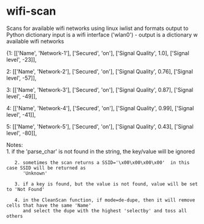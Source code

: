# wifi-scan
Scans for available wifi networks using linux iwlist and formats output to Python dictionary
input is a wifi interface ('wlan0') - output is a dictionary w available wifi networks
 
 {1: [['Name', 'Network-1'],
     ['Secured', 'on'],
     ['Signal Quality', 1.0],
     ['Signal level', -23]],
 
 2: [['Name', 'Network-2'],
     ['Secured', 'on'],
     ['Signal Quality', 0.76],
     ['Signal level', -57]],
 
 3: [['Name', 'Network-3'],
     ['Secured', 'on'],
     ['Signal Quality', 0.87],
     ['Signal level', -49]],
 
 4: [['Name', 'Network-4'],
     ['Secured', 'on'],
     ['Signal Quality', 0.99],
     ['Signal level', -41]],
 
 5: [['Name', 'Network-5'],
     ['Secured', 'on'],
     ['Signal Quality', 0.43],
     ['Signal level', -80]],

 
Notes:  
       1. if the 'parse_char' is not found in the string, the key/value will be ignored

       2. sometimes the scan returns a SSID='\x00\x00\x00\x00'  in this case SSID will be returned as
          'Unknown'
       
       3. if a key is found, but the value is not found, value will be set to 'Not Found'
       
       4. in the CleanScan function, if mode=de-dupe, then it will remove cells that have the same 'Name'
          and select the dupe with the highest 'selectby' and toss all others
